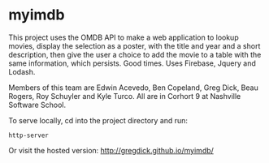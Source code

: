 # myimdb
This project uses the OMDB API to make a web application to lookup movies, display the selection as a poster, with the title and year and a short description, then give the user a choice to add the movie to a table with the same information, which persists. Good times. Uses Firebase, Jquery and Lodash.

Members of this team are Edwin Acevedo, Ben Copeland, Greg Dick, Beau Rogers, Roy Schuyler and Kyle Turco. All are in Corhort 9 at Nashville Software School.

To serve locally, cd into the project directory and run:
```
http-server
```

Or visit the hosted version:
http://gregdick.github.io/myimdb/
